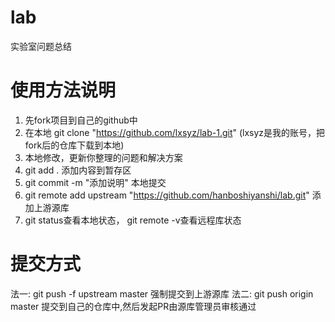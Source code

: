 # lab
实验室问题总结

# 使用方法说明
1. 先fork项目到自己的github中
2. 在本地 git clone "https://github.com/lxsyz/lab-1.git" (lxsyz是我的账号，把fork后的仓库下载到本地)
3. 本地修改，更新你整理的问题和解决方案
4. git add .  添加内容到暂存区
5. git commit -m "添加说明"  本地提交
6. git remote add upstream "https://github.com/hanboshiyanshi/lab.git" 添加上游源库
7. git status查看本地状态， git remote -v查看远程库状态

# 提交方式
法一: git push -f upstream master 强制提交到上游源库
法二: git push origin master 提交到自己的仓库中,然后发起PR由源库管理员审核通过
